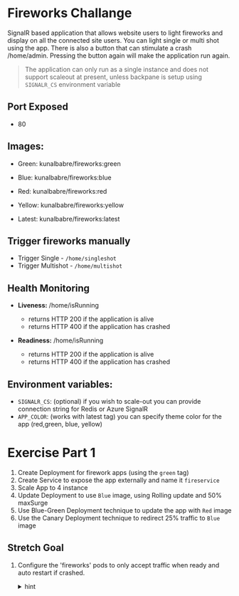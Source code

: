 # Fireworks Challange 

SignalR based application that allows website users to light fireworks and display on all the connected site users. You can light single or multi shot using the app. There is also a button that can stimulate a crash /home/admin. Pressing the button again will make the application run again.

> The application can only run as a single instance and does not support scaleout at present, unless backpane is setup using ```SIGNALR_CS``` environment variable

## Port Exposed
* 80

## Images: 

* Green: kunalbabre/fireworks:green
* Blue: kunalbabre/fireworks:blue
* Red: kunalbabre/fireworks:red
* Yellow: kunalbabre/fireworks:yellow

* Latest: kunalbabre/fireworks:latest 

## Trigger fireworks manually 

* Trigger Single - ```/home/singleshot```
* Trigger Multishot - ```/home/multishot```

## Health Monitoring 

* **Liveness:** /home/isRunning
    * returns HTTP 200 if the application is alive
    * returns HTTP 400 if the application has crashed

* **Readiness:** /home/isRunning
    * returns HTTP 200 if the application is alive
    * returns HTTP 400 if the application has crashed

## Environment  variables:

* ```SIGNALR_CS```: (optional) if you wish to scale-out you can provide connection string for Redis or Azure SignalR
* ```APP_COLOR```:  (works with latest tag) you can specify theme color for the app (red,green, blue, yellow)

# Exercise Part 1

1. Create Deployment for firework apps (using the ```green``` tag)
2. Create Service to expose the app externally and name it ```fireservice```
3. Scale App to 4 instance
4. Update Deployment to use ```Blue``` image, using Rolling update and 50% maxSurge 
5. Use Blue-Green Deployment technique to update the app with ```Red``` image
6. Use the Canary Deployment technique to redirect 25% traffic to ```Blue``` image

## Stretch Goal

1. Configure the 'fireworks' pods to only accept traffic when ready and auto restart if crashed.

   <details><summary>hint</summary>
    <p>
    
    Look for examples in the
    [Kubernetes documentation](https://kubernetes.io/docs/tasks/configure-pod-container/configure-liveness-readiness-probes).

    </p>
    </details>
